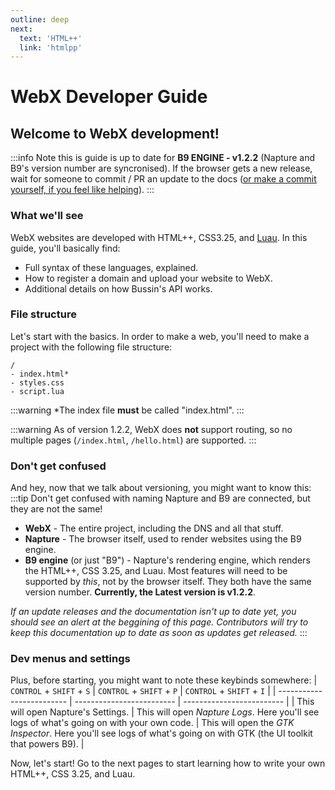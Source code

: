 ```yaml
---
outline: deep
next:
  text: 'HTML++'
  link: 'htmlpp'
---
```


# WebX Developer Guide

## Welcome to WebX development!
:::info
Note this is guide is up to date for **B9 ENGINE - v1.2.2** (Napture and B9's version number are syncronised). If the browser gets a new release, wait for someone to commit / PR an update to the docs ([or make a commit yourself, if you feel like helping](https://github.com/face-hh/webx/blob/main/docs/)).
:::

### What we'll see
WebX websites are developed with HTML++, CSS3.25, and [Luau](https://luau-lang.org). In this guide, you'll basically find:
- Full syntax of these languages, explained.
- How to register a domain and upload your website to WebX.
- Additional details on how Bussin's API works.

### File structure
Let's start with the basics. In order to make a web, you'll need to make a project with the following file structure:
```
/
- index.html*
- styles.css
- script.lua
```
:::warning
*The index file **must** be called "index.html".
:::

:::warning
As of version 1.2.2, WebX does **not** support routing, so no multiple pages (`/index.html`, `/hello.html`) are supported.
:::

### Don't get confused
And hey, now that we talk about versioning, you might want to know this:
:::tip Don't get confused with naming
Napture and B9 are connected, but they are not the same!
- **WebX** - The entire project, including the DNS and all that stuff.
- **Napture** - The browser itself, used to render websites using the B9 engine.
- **B9 engine** (or just "B9") - Napture's rendering engine, which renders the HTML++, CSS 3.25, and Luau. Most features will need to be supported by *this*, not by the browser itself.
They both have the same version number. **Currently, the Latest version is v1.2.2**.

*If an update releases and the documentation isn't up to date yet, you should see an alert at the beggining of this page. Contributors will try to keep this documentation up to date as soon as updates get released.*
:::

### Dev menus and settings
Plus, before starting, you might want to note these keybinds somewhere:
| `CONTROL` + `SHIFT` + `S` | `CONTROL` + `SHIFT` + `P` | `CONTROL` + `SHIFT` + `I` |
| ------------------------- | ------------------------- | ------------------------- |
| This will open Napture's Settings. | This will open *Napture Logs*. Here you'll see logs of what's going on with your own code. | This will open the *GTK Inspector*. Here you'll see logs of what's going on with GTK (the UI toolkit that powers B9). |

Now, let's start! Go to the next pages to start learning how to write your own HTML++, CSS 3.25, and Luau.